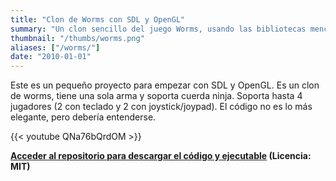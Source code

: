 ```yaml
---
title: "Clon de Worms con SDL y OpenGL"
summary: "Un clon sencillo del juego Worms, usando las bibliotecas mencionadas. Soporta varios jugadores en el mismo teclado."
thumbnail: "/thumbs/worms.png"
aliases: ["/worms/"]
date: "2010-01-01"
---
```


Este es un pequeño proyecto para empezar con SDL y OpenGL. Es un clon de worms, tiene una sola arma y soporta cuerda ninja. Soporta hasta 4 jugadores (2 con teclado y 2 con joystick/joypad). El código no es lo más elegante, pero debería entenderse.

{{< youtube QNa76bQrdOM >}}

**[Acceder al repositorio para descargar el código y ejecutable](https://github.com/gzalo/wormsclone) (Licencia: MIT)**
